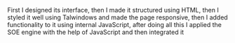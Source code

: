 First I designed its interface, then I made it structured using HTML, then I styled it well using Talwindows and made the page responsive, then I added functionality to it using internal JavaScript, after doing all this I applied the SOE engine with the help of JavaScript and then integrated it
